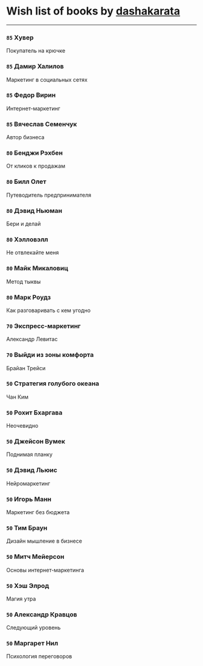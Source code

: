 # Wish list of books by [dashakarata](http://vk.com/id4468151)
---

### `85` Хувер
Покупатель на крючке

### `85` Дамир Халилов
Маркетинг в социальных сетях

### `85` Федор Вирин
Интернет-маркетинг

### `85` Вячеслав Семенчук
Автор бизнеса

### `80` Бенджи Рэхбен
От кликов к продажам

### `80` Билл Олет
Путеводитель предпринимателя

### `80` Дэвид Ньюман
Бери и делай

### `80` Хэлловэлл
Не отвлекайте меня

### `80` Майк Микаловиц
Метод тыквы

### `80` Марк Роудз
Как разговаривать с кем угодно

### `70` Экспресс-маркетинг
Александр Левитас

### `70` Выйди из зоны комфорта
Брайан Трейси

### `50` Стратегия голубого океана
Чан Ким

### `50` Рохит Бхаргава
Неочевидно

### `50` Джейсон Вумек
Поднимая планку

### `50` Дэвид Льюис
Нейромаркетинг

### `50` Игорь Манн
Маркетинг без бюджета

### `50` Тим Браун
Дизайн мышление в бизнесе

### `50` Митч Мейерсон
Основы интернет-маркетинга

### `50` Хэш Элрод
Магия утра

### `50` Александр Кравцов
Следующий уровень

### `50` Маргарет Нил
Психология переговоров

